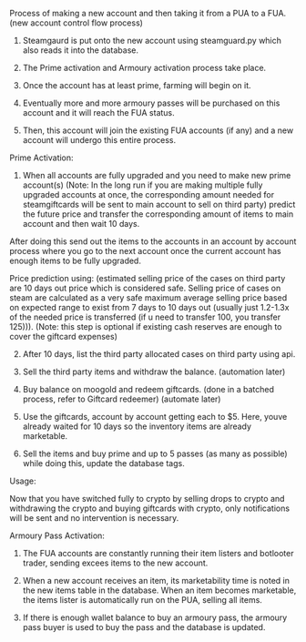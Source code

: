 Process of making a new account and then taking it from a PUA to a FUA. (new account control flow process)

1. Steamgaurd is put onto the new account using steamguard.py which also reads it into the database.

2. The Prime activation and Armoury activation process take place.

3. Once the account has at least prime, farming will begin on it.

4. Eventually more and more armoury passes will be purchased on this account and it will reach the FUA status.

5. Then, this account will join the existing FUA accounts (if any) and a new account will undergo this entire process.

Prime Activation:

1. When all accounts are fully upgraded and you need to make new prime account(s) (Note: In the long run if you are making multiple fully upgraded accounts at once, the corresponding amount needed for steamgiftcards will be sent to main account to sell on third party) predict the future price and transfer the corresponding amount of items to main account and then wait 10 days.

After doing this send out the items to the accounts in an account by account process where you go to the next account once the current account has enough items to be fully upgraded.

Price prediction using: (estimated selling price of the cases on third party are 10 days out price which is considered safe. Selling price of cases on steam are calculated as a very safe maximum average selling price based on expected range to exist from 7 days to 10 days out (usually just 1.2-1.3x of the needed price is transferred (if u need to transfer 100, you transfer 125))). (Note: this step is optional if existing cash reserves are enough to cover the giftcard expenses)

2. After 10 days, list the third party allocated cases on third party using api.

3. Sell the third party items and withdraw the balance. (automation later)

4. Buy balance on moogold and redeem giftcards. (done in a batched process, refer to Giftcard redeemer) (automate later)

5. Use the giftcards, account by account getting each to $5.
   Here, youve already waited for 10 days so the inventory items are already marketable.

6. Sell the items and buy prime and up to 5 passes (as many as possible) while doing this, update the database tags.

Usage: 

Now that you have switched fully to crypto by selling drops to crypto and withdrawing the crypto and buying giftcards with crypto, only notifications will be sent and no intervention is necessary.

Armoury Pass Activation:

1. The FUA accounts are constantly running their item listers and botlooter trader, sending excees items to the new account.

2. When a new account receives an item, its marketability time is noted in the new items table in the database.
When an item becomes marketable, the items lister is automatically run on the PUA, selling all items.

3. If there is enough wallet balance to buy an armoury pass, the armoury pass buyer is used to buy the pass and the database is updated.